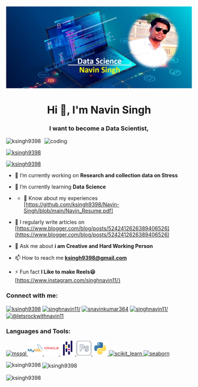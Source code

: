 ![logo](https://github.com/ksingh9398/ksingh9398/blob/main/banner2.jpg)
<h1 align="center">Hi 👋, I'm Navin Singh</h1>
<h3 align="center">I want to become a Data Scientist,</h3>
<img align="right" alt="coding" width="400" src="https://user-images.githubusercontent.com/55389276/140866485-8fb1c876-9a8f-4d6a-98dc-08c4981eaf70.gif">
<p align="left"> <img src="https://komarev.com/ghpvc/?username=ksingh9398&label=Profile%20views&color=0e75b6&style=flat" alt="ksingh9398" /> </p>

<p align="left"> <a href="https://github.com/ryo-ma/github-profile-trophy"><img src="https://github-profile-trophy.vercel.app/?username=ksingh9398" alt="ksingh9398" /></a> </p>

<p align="left"> <a href="https://twitter.com/ksingh9398" target="blank"><img src="https://img.shields.io/twitter/follow/ksingh9398?logo=twitter&style=for-the-badge" alt="ksingh9398" /></a> </p>

- 🔭 I’m currently working on **Research and collection data on Stress**

- 🌱 I’m currently learning **Data Science**
- - 📄 Know about my experiences [https://github.com/ksingh9398/Navin-Singh/blob/main/Navin_Resume.pdf]

- 📝 I regularly write articles on [https://www.blogger.com/blog/posts/5242412626389406526](https://www.blogger.com/blog/posts/5242412626389406526)

- 💬 Ask me about **i am Creative and Hard Working Person**

- 📫 How to reach me **ksingh9398@gmail.com**

- ⚡ Fun fact **I Like to make Reels😃** [https://www.instagram.com/singhnavin11/}

<h3 align="left">Connect with me:</h3>
<p align="left">
<a href="https://twitter.com/ksingh9398" target="blank"><img align="center" src="https://raw.githubusercontent.com/rahuldkjain/github-profile-readme-generator/master/src/images/icons/Social/twitter.svg" alt="ksingh9398" height="30" width="40" /></a>
<a href="https://linkedin.com/in/singhnavin11/" target="blank"><img align="center" src="https://raw.githubusercontent.com/rahuldkjain/github-profile-readme-generator/master/src/images/icons/Social/linked-in-alt.svg" alt="singhnavin11/" height="30" width="40" /></a>
<a href="https://fb.com/snavinkumar364" target="blank"><img align="center" src="https://raw.githubusercontent.com/rahuldkjain/github-profile-readme-generator/master/src/images/icons/Social/facebook.svg" alt="snavinkumar364" height="30" width="40" /></a>
<a href="https://instagram.com/singhnavin11/" target="blank"><img align="center" src="https://raw.githubusercontent.com/rahuldkjain/github-profile-readme-generator/master/src/images/icons/Social/instagram.svg" alt="singhnavin11/" height="30" width="40" /></a>
<a href="https://www.youtube.com/c/@letsrockwithnavin11" target="blank"><img align="center" src="https://raw.githubusercontent.com/rahuldkjain/github-profile-readme-generator/master/src/images/icons/Social/youtube.svg" alt="@letsrockwithnavin11" height="30" width="40" /></a>
</p>

<h3 align="left">Languages and Tools:</h3>
<p align="left"> <a href="https://www.microsoft.com/en-us/sql-server" target="_blank" rel="noreferrer"> <img src="https://www.svgrepo.com/show/303229/microsoft-sql-server-logo.svg" alt="mssql" width="40" height="40"/> </a> <a href="https://www.mysql.com/" target="_blank" rel="noreferrer"> <img src="https://raw.githubusercontent.com/devicons/devicon/master/icons/mysql/mysql-original-wordmark.svg" alt="mysql" width="40" height="40"/> </a> <a href="https://www.oracle.com/" target="_blank" rel="noreferrer"> <img src="https://raw.githubusercontent.com/devicons/devicon/master/icons/oracle/oracle-original.svg" alt="oracle" width="40" height="40"/> </a> <a href="https://pandas.pydata.org/" target="_blank" rel="noreferrer"> <img src="https://raw.githubusercontent.com/devicons/devicon/2ae2a900d2f041da66e950e4d48052658d850630/icons/pandas/pandas-original.svg" alt="pandas" width="40" height="40"/> </a> <a href="https://www.photoshop.com/en" target="_blank" rel="noreferrer"> <img src="https://raw.githubusercontent.com/devicons/devicon/master/icons/photoshop/photoshop-line.svg" alt="photoshop" width="40" height="40"/> </a> <a href="https://www.python.org" target="_blank" rel="noreferrer"> <img src="https://raw.githubusercontent.com/devicons/devicon/master/icons/python/python-original.svg" alt="python" width="40" height="40"/> </a> <a href="https://scikit-learn.org/" target="_blank" rel="noreferrer"> <img src="https://upload.wikimedia.org/wikipedia/commons/0/05/Scikit_learn_logo_small.svg" alt="scikit_learn" width="40" height="40"/> </a> <a href="https://seaborn.pydata.org/" target="_blank" rel="noreferrer"> <img src="https://seaborn.pydata.org/_images/logo-mark-lightbg.svg" alt="seaborn" width="40" height="40"/> </a> </p>

<p><img align="left" src="https://github-readme-stats.vercel.app/api/top-langs?username=ksingh9398&show_icons=true&locale=en&layout=compact" alt="ksingh9398" /></p>

<p>&nbsp;<img align="center" src="https://github-readme-stats.vercel.app/api?username=ksingh9398&show_icons=true&locale=en" alt="ksingh9398" /></p>

<p><img align="center" src="https://github-readme-streak-stats.herokuapp.com/?user=ksingh9398&" alt="ksingh9398" /></p>
